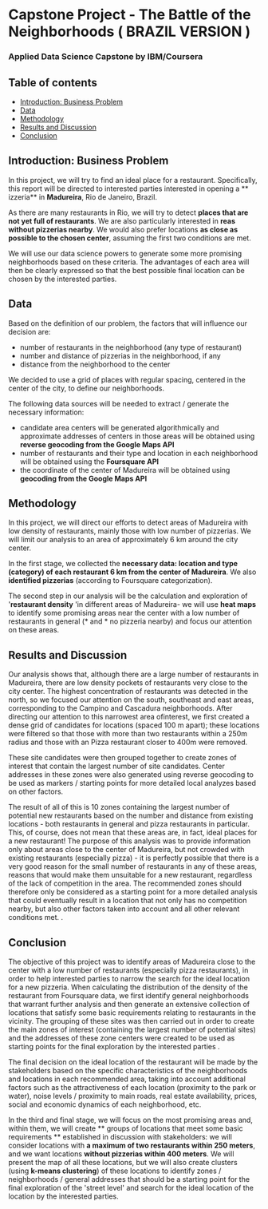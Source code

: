 # Capstone Project - The Battle of the Neighborhoods ( BRAZIL VERSION )
### Applied Data Science Capstone by IBM/Coursera

## Table of contents
* [Introduction: Business Problem](#introduction)
* [Data](#data)
* [Methodology](#methodology)
* [Results and Discussion](#results)
* [Conclusion](#conclusion)

## Introduction: Business Problem <a name="introduction"></a>

In this project, we will try to find an ideal place for a restaurant. Specifically, this report will be directed to interested parties interested in opening a ** izzeria** in **Madureira**, Rio de Janeiro, Brazil.

As there are many restaurants in Rio, we will try to detect **places that are not yet full of restaurants**. We are also particularly interested in **reas without pizzerias nearby**. We would also prefer locations **as close as possible to the chosen center**, assuming the first two conditions are met.

We will use our data science powers to generate some more promising neighborhoods based on these criteria. The advantages of each area will then be clearly expressed so that the best possible final location can be chosen by the interested parties.

## Data <a name="data"></a>

Based on the definition of our problem, the factors that will influence our decision are:
* number of restaurants in the neighborhood (any type of restaurant)
* number and distance of pizzerias in the neighborhood, if any
* distance from the neighborhood to the center

We decided to use a grid of places with regular spacing, centered in the center of the city, to define our neighborhoods.

The following data sources will be needed to extract / generate the necessary information:
* candidate area centers will be generated algorithmically and approximate addresses of centers in those areas will be obtained using **reverse geocoding from the Google Maps API**
* number of restaurants and their type and location in each neighborhood will be obtained using the **Foursquare API**
* the coordinate of the center of Madureira will be obtained using **geocoding from the Google Maps API**

## Methodology <a name="methodology"></a>

In this project, we will direct our efforts to detect areas of Madureira with low density of restaurants, mainly those with low number of pizzerias. We will limit our analysis to an area of ​​approximately 6 km around the city center.

In the first stage, we collected the **necessary data: location and type (category) of each restaurant 6 km from the center of Madureira**. We also **identified pizzerias** (according to Foursquare categorization).


The second step in our analysis will be the calculation and exploration of '**restaurant density** 'in different areas of Madureira- we will use **heat maps** to identify some promising areas near the center with a low number of restaurants in general (* and * no pizzeria nearby) and focus our attention on these areas.


## Results and Discussion <a name="results"></a>

Our analysis shows that, although there are a large number of restaurants in Madureira, there are low density pockets of restaurants very close to the city center. The highest concentration of restaurants was detected in the north, so we focused our attention on the south, southeast and east areas, corresponding to the Campino and Cascadura neighborhoods.
After directing our attention to this narrowest area of ​​interest, we first created a dense grid of candidates for locations (spaced 100 m apart); these locations were filtered so that those with more than two restaurants within a 250m radius and those with an Pizza restaurant closer to 400m were removed.



These site candidates were then grouped together to create zones of interest that contain the largest number of site candidates. Center addresses in these zones were also generated using reverse geocoding to be used as markers / starting points for more detailed local analyzes based on other factors.

The result of all of this is 10 zones containing the largest number of potential new restaurants based on the number and distance from existing locations - both restaurants in general and pizza restaurants in particular. This, of course, does not mean that these areas are, in fact, ideal places for a new restaurant! The purpose of this analysis was to provide information only about areas close to the center of Madureira, but not crowded with existing restaurants (especially pizza) - it is perfectly possible that there is a very good reason for the small number of restaurants in any of these areas, reasons that would make them unsuitable for a new restaurant, regardless of the lack of competition in the area. The recommended zones should therefore only be considered as a starting point for a more detailed analysis that could eventually result in a location that not only has no competition nearby, but also other factors taken into account and all other relevant conditions met. .

## Conclusion <a name="conclusion"></a>

The objective of this project was to identify areas of Madureira close to the center with a low number of restaurants (especially pizza restaurants), in order to help interested parties to narrow the search for the ideal location for a new pizzeria. When calculating the distribution of the density of the restaurant from Foursquare data, we first identify general neighborhoods that warrant further analysis and then generate an extensive collection of locations that satisfy some basic requirements relating to restaurants in the vicinity. The grouping of these sites was then carried out in order to create the main zones of interest (containing the largest number of potential sites) and the addresses of these zone centers were created to be used as starting points for the final exploration by the interested parties .

The final decision on the ideal location of the restaurant will be made by the stakeholders based on the specific characteristics of the neighborhoods and locations in each recommended area, taking into account additional factors such as the attractiveness of each location (proximity to the park or water), noise levels / proximity to main roads, real estate availability, prices, social and economic dynamics of each neighborhood, etc.



In the third and final stage, we will focus on the most promising areas and, within them, we will create ** groups of locations that meet some basic requirements ** established in discussion with stakeholders: we will consider locations with **a maximum of two restaurants within 250 meters**, and we want locations **without pizzerias within 400 meters**. We will present the map of all these locations, but we will also create clusters (using **k-means clustering**) of these locations to identify zones / neighborhoods / general addresses that should be a starting point for the final exploration of the 'street level' and search for the ideal location of the location by the interested parties.

